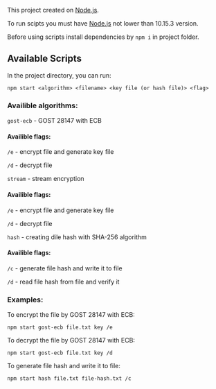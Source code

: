 This project created on [Node.js](https://nodejs.org/en/).

To run scipts you must have [Node.js](https://nodejs.org/en/) not lower than 10.15.3 version.

Before using scripts install dependencies by `npm i` in project folder.

## Available Scripts

In the project directory, you can run:

`npm start <algorithm> <filename> <key file (or hash file)> <flag>`

### Availible algorithms:

`gost-ecb` - GOST 28147 with ECB

#### Availible flags:

`/e` - encrypt file and generate key file

`/d` - decrypt file

`stream` - stream encryption

#### Availible flags:

`/e` - encrypt file and generate key file

`/d` - decrypt file

`hash` - creating dile hash with SHA-256 algorithm

#### Availible flags:

`/c` - generate file hash and write it to file

`/d` - read file hash from file and verify it

### Examples:

To encrypt the file by GOST 28147 with ECB:

`npm start gost-ecb file.txt key /e`

To decrypt the file by GOST 28147 with ECB:

`npm start gost-ecb file.txt key /d`

To generate file hash and write it to file:

`npm start hash file.txt file-hash.txt /c`


